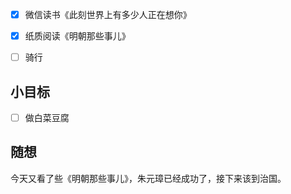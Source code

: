 - [x] 微信读书《此刻世界上有多少人正在想你》
- [x] 纸质阅读《明朝那些事儿》
- [ ] 骑行


## 小目标
- [ ] 做白菜豆腐

## 随想
今天又看了些《明朝那些事儿》，朱元璋已经成功了，接下来该到治国。